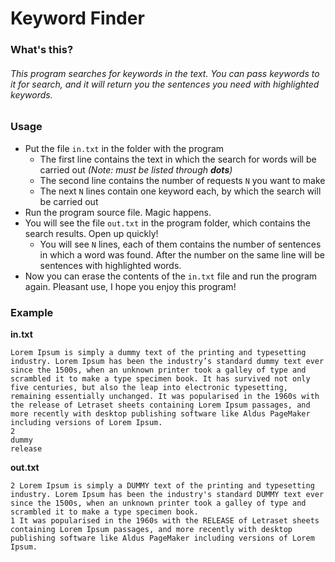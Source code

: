 # Keyword Finder
### What's this?
###### This program searches for keywords in the text. You can pass keywords to it for search, and it will return you the sentences you need with highlighted keywords.

### Usage
  - Put the file `in.txt` in the folder with the program
    - The first line contains the text in which the search for words will be carried out *(Note: must be listed through **dots**)*
    - The second line contains the number of requests `N` you want to make
    - The next `N` lines contain one keyword each, by which the search will be carried out
  - Run the program source file. Magic happens.
  - You will see the file `out.txt` in the program folder, which contains the search results. Open up quickly! 
    - You will see `N` lines, each of them contains the number of sentences in which a word was found. After the number on the same line will be sentences with highlighted words.
- Now you can erase the contents of the `in.txt` file and run the program again. Pleasant use, I hope you enjoy this program!
### Example
**in.txt**
```
Lorem Ipsum is simply a dummy text of the printing and typesetting industry. Lorem Ipsum has been the industry’s standard dummy text ever since the 1500s, when an unknown printer took a galley of type and scrambled it to make a type specimen book. It has survived not only five centuries, but also the leap into electronic typesetting, remaining essentially unchanged. It was popularised in the 1960s with the release of Letraset sheets containing Lorem Ipsum passages, and more recently with desktop publishing software like Aldus PageMaker including versions of Lorem Ipsum.
2
dummy
release
```
**out.txt**
```
2 Lorem Ipsum is simply a DUMMY text of the printing and typesetting industry. Lorem Ipsum has been the industry's standard DUMMY text ever since the 1500s, when an unknown printer took a galley of type and scrambled it to make a type specimen book.
1 It was popularised in the 1960s with the RELEASE of Letraset sheets containing Lorem Ipsum passages, and more recently with desktop publishing software like Aldus PageMaker including versions of Lorem Ipsum.
```
